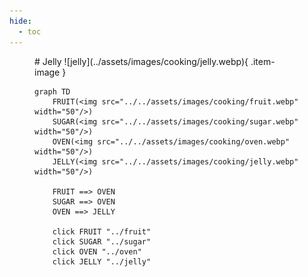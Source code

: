 ```yaml
---
hide:
  - toc
---
```

<figure markdown="1">
# Jelly
![jelly](../assets/images/cooking/jelly.webp){ .item-image }

```mermaid
graph TD
    FRUIT(<img src="../../assets/images/cooking/fruit.webp" width="50"/>)
    SUGAR(<img src="../../assets/images/cooking/sugar.webp" width="50"/>)
    OVEN(<img src="../../assets/images/cooking/oven.webp" width="50"/>)
    JELLY(<img src="../../assets/images/cooking/jelly.webp" width="50"/>)

    FRUIT ==> OVEN
    SUGAR ==> OVEN
    OVEN ==> JELLY

    click FRUIT "../fruit"
    click SUGAR "../sugar"
    click OVEN "../oven"
    click JELLY "../jelly"
```

</figure>
